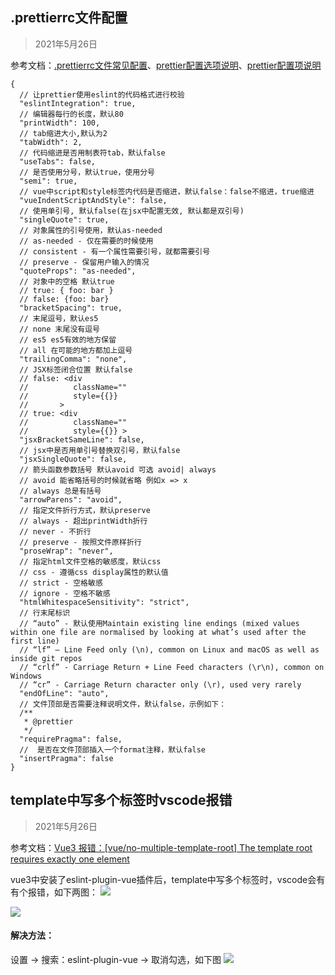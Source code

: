 <!--
 * @Description: 
 * @Author: chenju
 * @Date: 2021-05-26 17:24:59
 * @LastEditors: chenju
 * @LastEditTime: 2021-05-26 17:30:32
-->
## .prettierrc文件配置

> 2021年5月26日

参考文档：[.prettierrc文件常见配置](https://blog.csdn.net/onlyliii/article/details/89312857)、[prettier配置选项说明](https://blog.csdn.net/guowenf/article/details/107346230#prettier_2)、[prettier配置项说明](https://blog.csdn.net/peade/article/details/103865934)

```
{
  // 让prettier使用eslint的代码格式进行校验
  "eslintIntegration": true,
  // 编辑器每行的长度，默认80
  "printWidth": 100,
  // tab缩进大小,默认为2
  "tabWidth": 2,
  // 代码缩进是否用制表符tab，默认false
  "useTabs": false,
  // 是否使用分号，默认true，使用分号
  "semi": true,
  // vue中script和style标签内代码是否缩进，默认false：false不缩进，true缩进
  "vueIndentScriptAndStyle": false,
  // 使用单引号, 默认false(在jsx中配置无效, 默认都是双引号)
  "singleQuote": true,
  // 对象属性的引号使用，默认as-needed
  // as-needed - 仅在需要的时候使用
  // consistent - 有一个属性需要引号，就都需要引号
  // preserve - 保留用户输入的情况
  "quoteProps": "as-needed", 
  // 对象中的空格 默认true
  // true: { foo: bar }
  // false: {foo: bar}
  "bracketSpacing": true,
  // 末尾逗号，默认es5
  // none 末尾没有逗号
  // es5 es5有效的地方保留
  // all 在可能的地方都加上逗号
  "trailingComma": "none",
  // JSX标签闭合位置 默认false
  // false: <div
  //          className=""
  //          style={{}}
  //       >
  // true: <div
  //          className=""
  //          style={{}} >
  "jsxBracketSameLine": false,
  // jsx中是否用单引号替换双引号，默认false
  "jsxSingleQuote": false,
  // 箭头函数参数括号 默认avoid 可选 avoid| always
  // avoid 能省略括号的时候就省略 例如x => x
  // always 总是有括号
  "arrowParens": "avoid",
  // 指定文件折行方式，默认preserve
  // always - 超出printWidth折行
  // never - 不折行
  // preserve - 按照文件原样折行
  "proseWrap": "never",
  // 指定html文件空格的敏感度，默认css
  // css - 遵循css display属性的默认值
  // strict - 空格敏感
  // ignore - 空格不敏感    
  "htmlWhitespaceSensitivity": "strict",
  // 行末尾标识
  // “auto” - 默认使用Maintain existing line endings (mixed values within one file are normalised by looking at what’s used after the first line)
  // “lf” – Line Feed only (\n), common on Linux and macOS as well as inside git repos
  // “crlf” - Carriage Return + Line Feed characters (\r\n), common on Windows
  // “cr” - Carriage Return character only (\r), used very rarely
  "endOfLine": "auto",
  // 文件顶部是否需要注释说明文件，默认false，示例如下：
  /**
   * @prettier
   */   
  "requirePragma": false,
  //  是否在文件顶部插入一个format注释，默认false
  "insertPragma": false
}
```

## template中写多个标签时vscode报错

> 2021年5月26日

参考文档：[Vue3 报错：[vue/no-multiple-template-root] The template root requires exactly one element](https://blog.csdn.net/qq_45909266/article/details/115084518 "Vue3 报错：[vue/no-multiple-template-root] The template root requires exactly one element")

vue3中安装了eslint-plugin-vue插件后，template中写多个标签时，vscode会有有个报错，如下两图：
![](https://www.showdoc.com.cn/server/api/attachment/visitfile/sign/6e7859a630da021a5e644ddd9a77698a)

![](https://www.showdoc.com.cn/server/api/attachment/visitfile/sign/11d8d434e27c899953f8a9b179ce2e8a)
#### 解决方法：
设置 -> 搜索：eslint-plugin-vue -> 取消勾选，如下图
![](https://www.showdoc.com.cn/server/api/attachment/visitfile/sign/73d9fc42ab311c6a9db2972174255da7)
